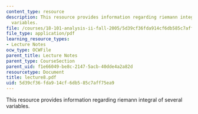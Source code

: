 ```yaml
---
content_type: resource
description: This resource provides information regarding riemann integral of several
  variables.
file: /courses/18-101-analysis-ii-fall-2005/5d39cf36fda914cf6db585c7aff75ea9_lecture8.pdf
file_type: application/pdf
learning_resource_types:
- Lecture Notes
ocw_type: OCWFile
parent_title: Lecture Notes
parent_type: CourseSection
parent_uid: f1e66049-be8c-2147-5acb-40dde4a2a82d
resourcetype: Document
title: lecture8.pdf
uid: 5d39cf36-fda9-14cf-6db5-85c7aff75ea9
---
```

This resource provides information regarding riemann integral of several variables.

